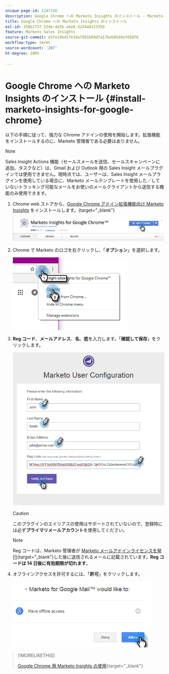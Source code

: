 ```yaml
---
unique-page-id: 1147326
description: Google Chrome への Marketo Insights のインストール - Marketo ドキュメント - 製品ドキュメント
title: Google Chrome への Marketo Insights のインストール
exl-id: 358b2737-52de-4d3b-a6e8-3254a8123359
feature: Marketo Sales Insights
source-git-commit: e5fe19bd17e3da7991b09dfa17beb05d4efd58f6
workflow-type: tm+mt
source-wordcount: '207'
ht-degree: 100%

---
```


# Google Chrome への Marketo Insights のインストール {#install-marketo-insights-for-google-chrome}

以下の手順に従って、強力な Chrome アドインの使用を開始します。拡張機能をインストールするのに、Marketo 管理者である必要はありません。

>[!NOTE]
>
>Sales Insight Actions 機能（セールスメールを送信、セールスキャンペーンに追加、タスクなど）は、Gmail および Outlook 用の Sales Insight メールプラグインでは使用できません。現時点では、ユーザーは、Sales Insight メールプラグインを使用している場合に、Marketo メールテンプレートを使用した／していないトラッキング可能なメールをお使いのメールクライアントから送信する機能のみ使用できます。

1. Chrome web ストアから、[Google Chrome アドイン拡張機能向け Marketo Insights](https://chrome.google.com/webstore/detail/marketo-for-google-mail/jjkfbhajlmoeegbjgjipliamplidmbjb) をインストールします。{target="_blank"}

   ![](assets/image2015-10-5-10-3a24-3a7.png)

1. Chrome で Marketo のロゴを右クリックし、「**オプション**」を選択します。

   ![](assets/two.png)

1. **Reg コード**、**メールアドレス**、**名**、**姓**&#x200B;を入力します。「**確認して保存**」をクリックします。

   ![](assets/three.png)

   >[!CAUTION]
   >
   >このプラグインのエイリアスの使用はサポートされていないので、登録時には必ず&#x200B;**プライマリメールアカウント**&#x200B;を使用してください。

   >[!NOTE]
   >
   >Reg コードは、Marketo 管理者が [Marketo メールアドインライセンスを発行](/help/marketo/product-docs/marketo-sales-insight/msi-outlook-plugin/issue-a-marketo-email-add-in-license.md){target="_blank"}した後に送信されるメールに記載されています。**Reg コードは 14 日後に有効期限が切れます**。

1. オフラインアクセスを許可するには、「**許可**」をクリックします。

   ![](assets/image2015-10-5-10-3a34-3a1.png)

>[!MORELIKETHIS]
>
>[Google Chrome 用 Marketo Insights の使用](/help/marketo/product-docs/marketo-sales-insight/msi-chrome-plugin/using-marketo-insights-for-google-chrome.md){target="_blank"}
